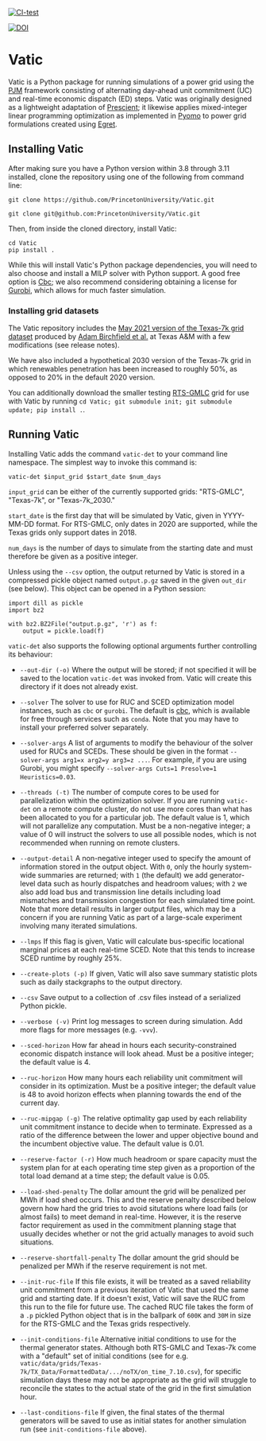 [![CI-test](https://github.com/PrincetonUniversity/Vatic/actions/workflows/test.yml/badge.svg)](
https://github.com/PrincetonUniversity/Vatic/actions/workflows/test.yml)

[![DOI](https://zenodo.org/badge/406584271.svg)](https://zenodo.org/badge/latestdoi/406584271)


# Vatic #

Vatic is a Python package for running simulations of a power grid using the
[PJM](https://www.e-education.psu.edu/ebf483/node/814) framework consisting of alternating day-ahead unit commitment
(UC) and real-time economic dispatch (ED) steps. Vatic was originally designed as a lightweight adaptation of
[Prescient](https://github.com/grid-parity-exchange/Prescient); it likewise applies mixed-integer linear programming
optimization as implemented in [Pyomo](http://www.pyomo.org/) to power grid formulations created using
[Egret](https://github.com/grid-parity-exchange/Egret).


## Installing Vatic ##

After making sure you have a Python version within 3.8 through 3.11 installed, clone the repository using one of
the following from command line:

```git clone https://github.com/PrincetonUniversity/Vatic.git```

```git clone git@github.com:PrincetonUniversity/Vatic.git```

Then, from inside the cloned directory, install Vatic:
```
cd Vatic
pip install .
```

While this will install Vatic's Python package dependencies, you will need to also choose and install a MILP solver
with Python support. A good free option is [Cbc](https://github.com/coin-or/Cbc); we also recommend considering
obtaining a license for [Gurobi](https://www.gurobi.com/), which allows for much faster simulation.


### Installing grid datasets ###

The Vatic repository includes the [May 2021 version of the Texas-7k grid dataset](
https://electricgrids.engr.tamu.edu/electric-grid-test-cases/datasets-for-arpa-e-perform-program/)
produced by [Adam Birchfield et al.](https://ieeexplore.ieee.org/stamp/stamp.jsp?arnumber=8423655) at Texas A&M with a
few modifications (see release notes).

We have also included a hypothetical 2030 version of the Texas-7k grid in which renewables penetration has
been increased to roughly 50%, as opposed to 20% in the default 2020 version.

You can additionally download the smaller testing [RTS-GMLC](https://github.com/GridMod/RTS-GMLC) grid for
use with Vatic by running ```cd Vatic; git submodule init; git submodule update; pip install .```.


## Running Vatic ##

Installing Vatic adds the command `vatic-det` to your command line namespace. The simplest way to invoke this command
is:

```vatic-det $input_grid $start_date $num_days ```

`input_grid` can be either of the currently supported grids: "RTS-GMLC", "Texas-7k", or "Texas-7k_2030."

`start_date` is the first day that will be simulated by Vatic, given in YYYY-MM-DD format. For RTS-GMLC, only dates in
2020 are supported, while the Texas grids only support dates in 2018.

`num_days` is the number of days to simulate from the starting date and must therefore be given as a positive integer.

Unless using the `--csv` option, the output returned by Vatic is stored in a compressed pickle object named
`output.p.gz` saved in the given `out_dir` (see below). This object can be opened in a Python session:
```
import dill as pickle
import bz2

with bz2.BZ2File("output.p.gz", 'r') as f:
    output = pickle.load(f)
```

`vatic-det` also supports the following optional arguments further controlling its behaviour:

 - `--out-dir (-o)` Where the output will be stored; if not specified it will be saved to the location `vatic-det`
                    was invoked from. Vatic will create this directory if it does not already exist.

 - `--solver` The solver to use for RUC and SCED optimization model instances, such as `cbc` or `gurobi`. The default is
              [cbc](https://github.com/coin-or/Cbc), which is available for free through services such as `conda`.
              Note that you may have to install your preferred solver separately.

 - `--solver-args` A list of arguments to modify the behaviour of the solver used for RUCs and SCEDs. These should be
                   given in the format ```--solver-args arg1=x arg2=y arg3=z ...```. For example, if you are using
                   Gurobi, you might specify ```--solver-args Cuts=1 Presolve=1 Heuristics=0.03```.

 - `--threads (-t)` The number of compute cores to be used for parallelization within the optimization solver. If you
                    are running `vatic-det` on a remote compute cluster, do not use more cores than what has been
                    allocated to you for a particular job. The default value is 1, which will not parallelize any
                    computation. Must be a non-negative integer; a value of 0 will instruct the solvers to use all
                    possible nodes, which is not recommended when running on remote clusters.

 - `--output-detail` A non-negative integer used to specify the amount of information stored in the output object.
                     With `0`, only the hourly system-wide summaries are returned; with `1` (the default) we add
                     generator-level data such as hourly dispatches and headroom values; with `2` we also add load bus
                     and transmission line details including load mismatches and transmission congestion for each
                     simulated time point.
                     Note that more detail results in larger output files, which may be a concern if you are running
                     Vatic as part of a large-scale experiment involving many iterated simulations.

 - `--lmps` If this flag is given, Vatic will calculate bus-specific locational marginal prices at each real-time SCED.
            Note that this tends to increase SCED runtime by roughly 25%.

 - `--create-plots (-p)` If given, Vatic will also save summary statistic plots such as daily stackgraphs to the
                         output directory.

 - `--csv` Save output to a collection of .csv files instead of a serialized Python pickle.

 - `--verbose (-v)` Print log messages to screen during simulation. Add more flags for more messages (e.g. `-vvv`).

 - `--sced-horizon` How far ahead in hours each security-constrained economic dispatch instance will look ahead.
                    Must be a positive integer; the default value is 4.

 - `--ruc-horizon` How many hours each reliability unit commitment will consider in its optimization. Must be a positive
                   integer; the default value is 48 to avoid horizon effects when planning towards the end of the
                   current day.

 - `--ruc-mipgap (-g)` The relative optimality gap used by each reliability unit commitment instance to decide when to
                       terminate. Expressed as a ratio of the difference between the lower and upper objective bound and
                       the incumbent objective value. The default value is 0.01.

 - `--reserve-factor (-r)` How much headroom or spare capacity must the system plan for at each operating time step
                           given as a proportion of the total load demand at a time step; the default value is 0.05.

 - `--load-shed-penalty` The dollar amount the grid will be penalized per MWh if load shed occurs.
                         This and the reserve penalty described below govern how hard the grid tries to avoid 
                         situtations where load fails (or almost fails) to meet demand in real-time.
                         However, it is the reserve factor requirement as used in the commitment planning stage
                         that usually decides whether or not the grid actually manages to avoid such situations.

 - `--reserve-shortfall-penalty` The dollar amount the grid should be penalized per MWh if the reserve requirement is
                                 not met.

 - `--init-ruc-file` If this file exists, it will be treated as a saved reliability unit commitment from a previous
                     iteration of Vatic that used the same grid and starting date. If it doesn't exist, Vatic will save
                     the RUC from this run to the file for future use. The cached RUC file takes the form of a `.p`
                     pickled Python object that is in the ballpark of `600K` and `30M` in size for the RTS-GMLC and the
                     Texas grids respectively.

 - `--init-conditions-file` Alternative initial conditions to use for the thermal generator states. Although both
                            RTS-GMLC and Texas-7k come with a "default" set of initial conditions (see for e.g.
                            `vatic/data/grids/Texas-7k/TX_Data/FormattedData/.../noTX/on_time_7.10.csv`), for specific
                            simulation days these may not be appropriate as the grid will struggle to reconcile the
                            states to the actual state of the grid in the first simulation hour.

 - `--last-conditions-file` If given, the final states of the thermal generators will be saved to use as initial states
                            for another simulation run (see `init-conditions-file` above).
